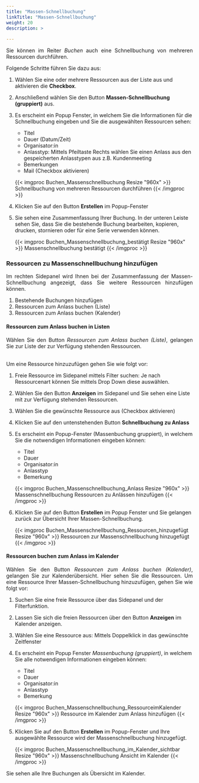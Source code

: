 ```yaml
---
title: "Massen-Schnellbuchung"
linkTitle: "Massen-Schnellbuchung"
weight: 20
description: > 
  
---
```

<p style="text-align: justify">
Sie können im Reiter <i>Buchen</i> auch eine Schnellbuchung von mehreren Ressourcen durchführen. </br>

Folgende Schritte führen Sie dazu aus: </p>

1. Wählen Sie eine oder mehrere Ressourcen aus der Liste aus und aktivieren die **Checkbox**. 
2. Anschließend wählen Sie den Button **Massen-Schnellbuchung (gruppiert)** aus.
3. Es erscheint ein Popup Fenster, in welchem Sie die Informationen für die Schnellbuchung eingeben und Sie die ausgewählten Ressourcen sehen:
   
   * Titel
   * Dauer (Datum/Zeit)
   * Organisator:in
   * Anlasstyp: Mittels Pfeiltaste Rechts wählen Sie einen Anlass aus den gespeicherten Anlasstypen aus z.B. Kundenmeeting
   * Bemerkungen
   * Mail (Checkbox aktivieren)

    {{< imgproc Buchen_Massenschnellbuchung Resize "960x" >}}
    Schnellbuchung von mehreren Ressourcen durchführen
    {{< /imgproc >}}

4. Klicken Sie auf den Button **Erstellen** im Popup-Fenster
5. Sie sehen eine Zusammenfassung Ihrer Buchung. In der unteren Leiste sehen Sie, dass Sie die bestehende Buchung bearbeiten, kopieren, drucken, stornieren oder für eine Serie verwenden können.

    {{< imgproc Buchen_Massenschnellbuchung_bestätigt Resize "960x" >}}
    Massenschnellbuchung bestätigt
    {{< /imgproc >}}

### Ressourcen zu Massenschnellbuchung hinzufügen

<p style="text-align: justify">
Im rechten Sidepanel wird Ihnen bei der Zusammenfassung der Massen-Schnellbuchung angezeigt, dass Sie weitere Ressourcen hinzufügen können. </p>

1. Bestehende Buchungen hinzufügen
2. Ressourcen zum Anlass buchen (Liste)
3. Ressourcen zum Anlass buchen (Kalender)

#### Ressourcen zum Anlass buchen in Listen

<p style="text-align: justify">
Wählen Sie den Button <i>Ressourcen zum Anlass buchen (Liste)</i>, gelangen Sie zur Liste der zur Verfügung stehenden Ressourcen. </br></br>

Um eine Ressource hinzuzufügen gehen Sie wie folgt vor: </p>

1. Freie Ressource im Sidepanel mittels Filter suchen: Je nach Ressourcenart können Sie mittels Drop Down diese auswählen.
2. Wählen Sie den Button **Anzeigen** im Sidepanel und Sie sehen eine Liste mit zur Verfügung stehenden Ressourcen. 
3. Wählen Sie die gewünschte Ressource aus (Checkbox aktivieren)
4. Klicken Sie auf den untenstehenden Button **Schnellbuchung zu Anlass**
5. Es erscheint ein Popup-Fenster (Massenbuchung gruppiert), in welchem Sie die notwendigen Informationen eingeben können: 
   
   * Titel
   * Dauer 
   * Organisator:in
   * Anlasstyp
   * Bemerkung 

    {{< imgproc Buchen_Massenschnellbuchung_Anlass Resize "960x" >}}
    Massenschnellbuchung Ressourcen zu Anlässen hinzufügen
    {{< /imgproc >}}

6. Klicken Sie auf den Button **Erstellen** im Popup Fenster und Sie gelangen zurück zur Übersicht Ihrer Massen-Schnellbuchung.

    {{< imgproc Buchen_Massenschnellbuchung_Ressourcen_hinzugefügt Resize "960x" >}}
    Ressourcen zur Massenschnellbuchung hinzugefügt
    {{< /imgproc >}}

#### Ressourcen buchen zum Anlass im Kalender

<p style="text-align: justify">
Wählen Sie den Button <i>Ressourcen zum Anlass buchen (Kalender)</i>, gelangen Sie zur Kalenderübersicht. Hier sehen Sie die Ressourcen. Um eine Ressource Ihrer Massen-Schnellbuchung hinzuzufügen, gehen Sie wie folgt vor: </p>

1. Suchen Sie eine freie Ressource über das Sidepanel und der Filterfunktion. 
2. Lassen Sie sich die freien Ressourcen über den Button **Anzeigen** im Kalender anzeigen.
3. Wählen Sie eine Ressource aus: Mittels Doppelklick in das gewünschte Zeitfenster
4. Es erscheint ein Popup Fenster *Massenbuchung (gruppiert)*, in welchem Sie alle notwendigen Informationen eingeben können:
   
    - Titel
    - Dauer
    - Organisator:in
    - Anlasstyp
    - Bemerkung 

    {{< imgproc Buchen_Massenschnellbuchung_RessourceimKalender Resize "960x" >}}
    Ressource im Kalender zum Anlass hinzufügen
    {{< /imgproc >}}

5. Klicken Sie auf den Button **Erstellen** im Popup-Fenster und Ihre ausgewählte Ressource wird der Massenschnellbuchung hinzugefügt.

    {{< imgproc Buchen_Massenschnellbuchung_im_Kalender_sichtbar Resize "960x" >}}
    Massenschnellbuchung Ansicht im Kalender
    {{< /imgproc >}}

Sie sehen alle Ihre Buchungen als Übersicht im Kalender.